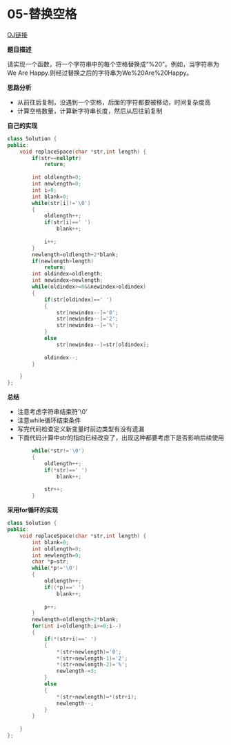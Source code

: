 # 05-替换空格

[OJ链接](https://www.nowcoder.com/practice/4060ac7e3e404ad1a894ef3e17650423?tpId=13&tqId=11155&tPage=1&rp=1&ru=/ta/coding-interviews&qru=/ta/coding-interviews/question-ranking)

**题目描述**

请实现一个函数，将一个字符串中的每个空格替换成“%20”。例如，当字符串为We Are Happy.则经过替换之后的字符串为We%20Are%20Happy。

**思路分析**

* 从前往后复制，没遇到一个空格，后面的字符都要被移动，时间复杂度高
* 计算空格数量，计算新字符串长度，然后从后往前复制

**自己的实现**

```c++
class Solution {
public:
	void replaceSpace(char *str,int length) {
        if(str==nullptr)
            return;
        
        int oldlength=0;
        int newlength=0;
        int i=0;
        int blank=0;
        while(str[i]!='\0')
        {
            oldlength++;
            if(str[i]==' ')
                blank++;
            
            i++;
        }
        newlength=oldlength+2*blank;
        if(newlength>length)
            return;
        int oldindex=oldlength;
        int newindex=newlength;
        while(oldindex>=0&&newindex>oldindex)
        {
            if(str[oldindex]==' ')
            {
                str[newindex--]='0';
                str[newindex--]='2';
                str[newindex--]='%';
            }
            else
                str[newindex--]=str[oldindex];
            
            oldindex--;
        }

	}
};
```

**总结**

* 注意考虑字符串结束符'\0'
* 注意while循环结束条件
* 写完代码检查定义新变量时前边类型有没有遗漏
* 下面代码计算中str的指向已经改变了，出现这种都要考虑下是否影响后续使用

```c++
        while(*str!='\0')
        {
            oldlength++;
            if(*str)==' ')
                blank++;
            
            str++;
        }
```

**采用for循环的实现**
```c++
class Solution {
public:
    void replaceSpace(char *str,int length) {
        int blank=0;
        int oldlength=0;
        int newlength=0;
        char *p=str;
        while(*p!='\0')
        {
            oldlength++;
            if((*p)==' ')
                blank++;
             
            p++;
        }
        newlength=oldlength+2*blank;
        for(int i=oldlength;i>=0;i--)
        {
            if(*(str+i)==' ')
            {
                *(str+newlength)='0';
                *(str+newlength-1)='2';
                *(str+newlength-2)='%';
                newlength-=3;
            }
            else
            {
                *(str+newlength)=*(str+i);
                newlength--;
            }
        }
 
    }
};
```
